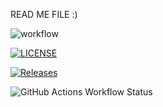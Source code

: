 READ ME FILE :)

![workflow](https://github.com/benjaminrisbey/sem/actions/workflows/main.yml/badge.svg)

[![LICENSE](https://img.shields.io/github/license/benjaminrisbey/sem.svg?style=flat-square)](https://github.com/benjaminrisbey/sem/blob/master/LICENSE)

[![Releases](https://img.shields.io/github/release/benjaminrisbey/sem/all.svg?style=flat-square)](https://github.com/benjaminrisbey/sem/releases)

![GitHub Actions Workflow Status](https://img.shields.io/github/actions/workflow/status/benjaminrisbey/sem/main.yml?branch=develop)